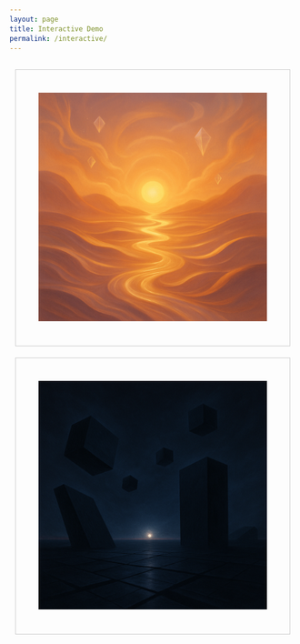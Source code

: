 ```yaml
---
layout: page
title: Interactive Demo
permalink: /interactive/
---
```


<style>
.interactive-container {
  display: flex;
  justify-content: center;
  margin: 20px 0;
  flex-wrap: wrap;
}
.interactive-box {
  border: 1px solid #ccc;
  padding: 40px;
  margin: 10px;
  cursor: pointer;
  text-align: center;
  flex: 1;
  min-width: 200px;
}
.interactive-box img {
  max-width: 100%;
  height: auto;
}
.hidden {
  display: none;
}
#reset-button {
  padding: 10px 20px;
  font-size: 1em;
}
</style>

<div class="interactive-container">
  <div id="box-left" class="interactive-box" role="button" tabindex="0" aria-label="Choose Left Option">
    <img src="/assets/img/profileA.png" alt="Profile A">
    <div id="widget-container" class="hidden"></div>
  </div>
  <div id="box-right" class="interactive-box" role="button" tabindex="0" aria-label="Choose Right Option">
    <img src="/assets/img/profileB.png" alt="Profile B">
  </div>
</div>

<div id="result" style="text-align:center; font-weight:bold; font-size:1.5em;" aria-live="polite"></div>

<div style="text-align:center; margin-top:10px;">
  <button id="reset-button" class="hidden">Return</button>
</div>

<script>
  document.addEventListener('DOMContentLoaded', function () {
    const left = document.getElementById('box-left');
    const right = document.getElementById('box-right');
    const result = document.getElementById('result');
    const resetButton = document.getElementById('reset-button');
    const widgetContainer = document.getElementById('widget-container');

    function loadWidget() {
      widgetContainer.innerHTML = 
        '<elevenlabs-convai agent-id="agent_01jzkq8v1sf1ctbsswk0xykeq5"></elevenlabs-convai>';
      widgetContainer.classList.remove('hidden');
      
      // Give the DOM a moment to update, then mount the widget
      setTimeout(() => {
        if (window.ElevenLabsConvai?.mountAll) {
          window.ElevenLabsConvai.mountAll();
        }
      }, 100);
    }

    function handleLeftChoice() {
      right.classList.add('hidden');
      result.textContent = 'LEFT';
      resetButton.classList.remove('hidden');
      loadWidget();
    }

    function handleRightChoice() {
      left.classList.add('hidden');
      result.textContent = 'RIGHT';
      resetButton.classList.remove('hidden');
      widgetContainer.innerHTML = '';
      widgetContainer.classList.add('hidden');
    }

    function reset() {
      left.classList.remove('hidden');
      right.classList.remove('hidden');
      result.textContent = '';
      widgetContainer.innerHTML = '';
      widgetContainer.classList.add('hidden');
      resetButton.classList.add('hidden');
    }

    left.addEventListener('click', handleLeftChoice);
    right.addEventListener('click', handleRightChoice);
    resetButton.addEventListener('click', reset);

    // Keyboard support
    left.addEventListener('keypress', e => { if (e.key === 'Enter') handleLeftChoice(); });
    right.addEventListener('keypress', e => { if (e.key === 'Enter') handleRightChoice(); });
  });
</script>

<script src="https://unpkg.com/@elevenlabs/convai-widget-embed" async type="text/javascript"></script>

